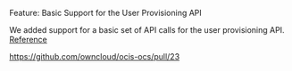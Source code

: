 Feature: Basic Support for the User Provisioning API

We added support for a basic set of API calls for the user provisioning API. [Reference](https://doc.owncloud.com/server/admin_manual/configuration/user/user_provisioning_api.html)

https://github.com/owncloud/ocis-ocs/pull/23
